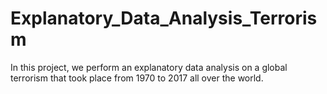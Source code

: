 # Explanatory_Data_Analysis_Terrorism
In this project, we perform an explanatory data analysis on a global terrorism that took place from 1970 to 2017 all over the world.

